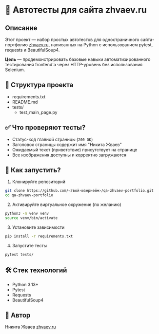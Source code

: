 
# 🧪 Автотесты для сайта zhvaev.ru

## Описание

Этот проект — набор простых автотестов для одностраничного сайта-портфолио [zhvaev.ru](https://zhvaev.ru), написанных на Python с использованием pytest, requests и BeautifulSoup4.

**Цель** — продемонстрировать базовые навыки автоматизированного тестирования frontend'а через HTTP-уровень без использования Selenium.

## 📂 Структура проекта

* requirements.txt
* README.md
* tests/
  * test\_main\_page.py

## ✅ Что проверяют тесты?

* Статус-код главной страницы (`200 OK`)
* Заголовок страницы содержит имя "Никита Жваев"
* Ожидаемый текст (приветствие) присутствует на странице
* Все изображения доступны и корректно загружаются

## 🚀 Как запустить?

1. Клонируйте репозиторий

```bash
git clone https://github.com/<твой-юзернейм>/qa-zhvaev-portfolio.git
cd qa-zhvaev-portfolio
```

2. Активируйте виртуальное окружение (по желанию)

```bash
python3 -m venv venv
source venv/bin/activate
```

3. Установите зависимости

```bash
pip install -r requirements.txt
```

4. Запустите тесты

```bash
pytest tests/
```

## 🛠 Стек технологий

* Python 3.13+
* Pytest
* Requests
* BeautifulSoup4

## 📌 Автор

Никита Жваев
[zhvaev.ru](https://zhvaev.ru)

